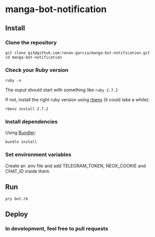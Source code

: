 # manga-bot-notification

## Install

### Clone the repository

```shell
git clone git@github.com:renan-garcia/manga-bot-notification.git
cd manga-bot-notification
```

### Check your Ruby version

```shell
ruby -v
```

The ouput should start with something like `ruby 2.7.2`

If not, install the right ruby version using [rbenv](https://github.com/rbenv/rbenv) (it could take a while):

```shell
rbenv install 2.7.2
```

### Install dependencies

Using [Bundler](https://github.com/bundler/bundler):

```shell
bundle install
```

### Set environment variables

Create an .env file and add TELEGRAM_TOKEN, NEOX_COOKIE and CHAT_ID inside them.

## Run

```shell
pry bot.rb
```

## Deploy

### In development, feel free to pull requests
